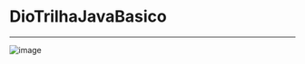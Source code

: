# DioTrilhaJavaBasico
***************************************************************************

![image](https://user-images.githubusercontent.com/72118415/233876039-844a6419-d1f4-4ad9-bdb7-4023964eaf23.png)
